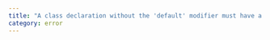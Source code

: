 ```yaml
---
title: "A class declaration without the 'default' modifier must have a name."
category: error
---
```


